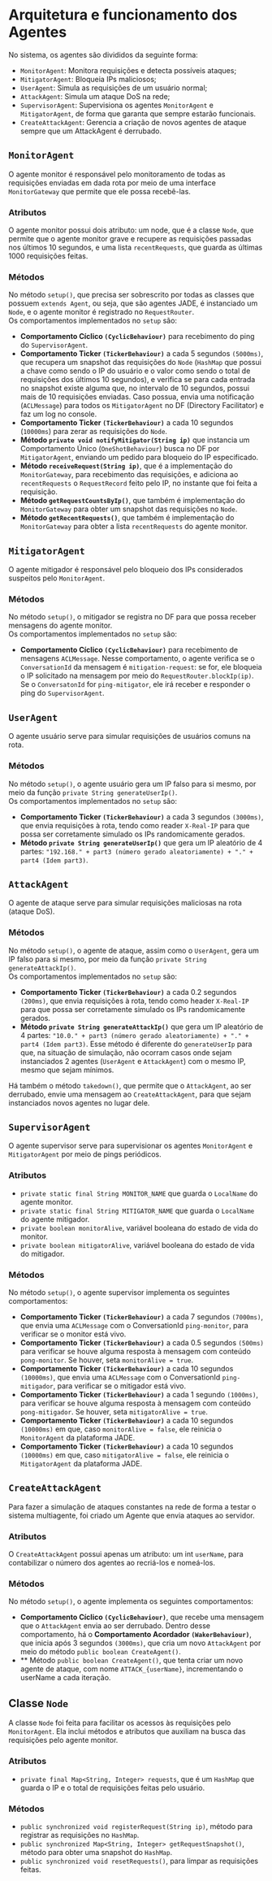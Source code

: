 # Arquitetura e funcionamento dos Agentes
No sistema, os agentes são divididos da seguinte forma:

- `MonitorAgent`: Monitora requisições e detecta possíveis ataques;
- `MitigatorAgent`: Bloqueia IPs maliciosos;
- `UserAgent`: Simula as requisições de um usuário normal;
- `AttackAgent`: Simula um ataque DoS na rede;
- `SupervisorAgent`: Supervisiona os agentes `MonitorAgent` e `MitigatorAgent`, de forma que garanta que sempre estarão funcionais.
- `CreateAttackAgent`: Gerencia a criação de novos agentes de ataque sempre que um AttackAgent é derrubado.


## `MonitorAgent`
O agente monitor é responsável pelo monitoramento de todas as requisições enviadas em dada rota por meio de uma interface `MonitorGateway` que permite que ele possa recebê-las. 
### Atributos
O agente monitor possui dois atributo: um node, que é a classe `Node`, que permite que o agente monitor grave e recupere as requisições passadas nos últimos 10 segundos, e uma lista `recentRequests`, que guarda as últimas 1000 requisições feitas.
### Métodos
No método `setup()`, que precisa ser sobrescrito por todas as classes que possuem `extends Agent`, ou seja, que são agentes JADE, é instanciado um `Node`, e o agente monitor é registrado no `RequestRouter`. <br>
Os comportamentos implementados no `setup` são: 

* **Comportamento Cíclico `(CyclicBehaviour)`** para recebimento do ping do `SupervisorAgent`.
* **Comportamento Ticker `(TickerBehaviour)`** a cada 5 segundos `(5000ms)`, que recupera um snapshot das requisições do `Node` (`HashMap` que possui a chave como sendo o IP do usuário e o valor como sendo o total de requisições dos últimos 10 segundos), e verifica se para cada entrada no snapshot existe alguma que, no intervalo de 10 segundos, possui mais de 10 requisições enviadas. Caso possua, envia uma notificação (`ACLMessage`) para todos os `MitigatorAgent` no DF (Directory Facilitator) e faz um log no console.
* **Comportamento Ticker `(TickerBehaviour)`** a cada 10 segundos (`10000ms`) para zerar as requisições do `Node`.
* **Método `private void notifyMitigator(String ip)`** que instancia um Comportamento Único (`OneShotBehaviour`) busca no DF por `MitigatorAgent`, enviando um pedido para bloqueio do IP especificado.
* **Método `receiveRequest(String ip)`**, que é a implementação do `MonitorGateway`, para recebimento das requisições, e adiciona ao `recentRequests` o `RequestRecord` feito pelo IP, no instante que foi feita a requisição.
* **Método `getRequestCountsByIp()`**, que também é implementação do `MonitorGateway` para obter um snapshot das requisições no `Node`.
* **Método `getRecentRequests()`**, que também é implementação do `MonitorGateway` para obter a lista `recentRequests` do agente monitor.

## `MitigatorAgent`
O agente mitigador é responsável pelo bloqueio dos IPs considerados suspeitos pelo `MonitorAgent`.
### Métodos
No método `setup()`, o mitigador se registra no DF para que possa receber mensagens do agente monitor. <br>
Os comportamentos implementados no `setup` são:

* **Comportamento Cíclico `(CyclicBehaviour)`** para recebimento de mensagens `ACLMessage`. Nesse comportamento, o agente verifica se o `ConversationId` da mensagem é `mitigation-request`: se for, ele bloqueia o IP solicitado na mensagem por meio do `RequestRouter.blockIp(ip)`. Se o `ConversatonId` for `ping-mitigator`, ele irá receber e responder o ping do `SupervisorAgent`.

## `UserAgent`
O agente usuário serve para simular requisições de usuários comuns na rota.
### Métodos
No método `setup()`, o agente usuário gera um IP falso para si mesmo, por meio da função `private String generateUserIp()`. <br>
Os comportamentos implementados no `setup` são:

- **Comportamento Ticker `(TickerBehaviour)`** a cada 3 segundos `(3000ms)`, que envia requisições à rota, tendo como reader `X-Real-IP` para que possa ser corretamente simulado os IPs randomicamente gerados.
- **Método `private String generateUserIp()`** que gera um IP aleatório de 4 partes: `"192.168." + part3 (número gerado aleatoriamente) + "." + part4 (Idem part3)`. 

## `AttackAgent`
O agente de ataque serve para simular requisições maliciosas na rota (ataque DoS).
### Métodos
No método `setup()`, o agente de ataque, assim como o `UserAgent`, gera um IP falso para si mesmo, por meio da função `private String generateAttackIp()`. <br>
Os comportamentos implementados no `setup` são:

- **Comportamento Ticker `(TickerBehaviour)`** a cada 0.2 segundos `(200ms)`, que envia requisições à rota, tendo como header `X-Real-IP` para que possa ser corretamente simulado os IPs randomicamente gerados.
- **Método `private String generateAttackIp()`** que gera um IP aleatório de 4 partes: `"10.0." + part3 (número gerado aleatoriamente) + "." + part4 (Idem part3)`. Esse método é diferente do `generateUserIp` para que, na situação de simulação, não ocorram casos onde sejam instanciados 2 agentes (`UserAgent` e `AttackAgent`) com o mesmo IP, mesmo que sejam mínimos.

Há também o método `takedown()`, que permite que o `AttackAgent`, ao ser derrubado, envie uma mensagem ao `CreateAttackAgent`, para que sejam instanciados novos agentes no lugar dele.

## `SupervisorAgent`
O agente supervisor serve para supervisionar os agentes `MonitorAgent` e `MitigatorAgent` por meio de pings periódicos.
### Atributos

- `private static final String MONITOR_NAME` que guarda o `LocalName` do agente monitor.
- `private static final String MITIGATOR_NAME` que guarda o `LocalName` do agente mitigador.
- `private boolean monitorAlive`, variável booleana do estado de vida do monitor.
- `private boolean mitigatorAlive`, variável booleana do estado de vida do mitigador.
### Métodos
No método `setup()`, o agente supervisor implementa os seguintes comportamentos:

- **Comportamento Ticker `(TickerBehaviour)`** a cada 7 segundos `(7000ms)`, que envia uma `ACLMessage` com o ConversationId `ping-monitor`, para verificar se o monitor está vivo.
- **Comportamento Ticker `(TickerBehaviour)`** a cada 0.5 segundos `(500ms)` para verificar se houve alguma resposta à mensagem com conteúdo `pong-monitor`. Se houver, seta `monitorAlive = true`.
- **Comportamento Ticker `(TickerBehaviour)`** a cada 10 segundos `(10000ms)`, que envia uma `ACLMessage` com o ConversationId `ping-mitigador`, para verificar se o mitigador está vivo.
- **Comportamento Ticker `(TickerBehaviour)`** a cada 1 segundo `(1000ms)`, para verificar se houve alguma resposta à mensagem com conteúdo `pong-mitigador`. Se houver, seta `mitigatorAlive = true`.
- **Comportamento Ticker `(TickerBehaviour)`** a cada 10 segundos `(10000ms)` em que, caso `monitorAlive = false`, ele reinicia o `MonitorAgent` da plataforma JADE.
- **Comportamento Ticker `(TickerBehaviour)`** a cada 10 segundos `(10000ms)` em que, caso `mitigatorAlive = false`, ele reinicia o `MitigatorAgent` da plataforma JADE.

## `CreateAttackAgent`
Para fazer a simulação de ataques constantes na rede de forma a testar o sistema multiagente, foi criado um Agente que envia ataques ao servidor.

### Atributos
O `CreateAttackAgent` possui apenas um atributo: um int `userName`, para contabilizar o número dos agentes ao recriá-los e nomeá-los.

### Métodos
No método `setup()`, o agente implementa os seguintes comportamentos:
- **Comportamento Cíclico `(CyclicBehaviour)`**, que recebe uma mensagem que o `AttackAgent` envia ao ser derrubado. Dentro desse comportamento, há o **Comportamento Acordador `(WakerBehaviour)`**, que inicia após 3 segundos `(3000ms)`, que cria um novo `AttackAgent` por meio do método `public boolean CreateAgent()`.
- ** Método `public boolean CreateAgent()`, que tenta criar um novo agente de ataque, com nome `ATTACK_{userName}`, incrementando o userName a cada iteração.

## Classe `Node`
A classe `Node` foi feita para facilitar os acessos às requisições pelo `MonitorAgent`. Ela inclui métodos e atributos que auxiliam na busca das requisições pelo agente monitor.
### Atributos

- `private final Map<String, Integer> requests`, que é um `HashMap` que guarda o IP e o total de requisições feitas pelo usuário.

### Métodos

- `public synchronized void registerRequest(String ip)`, método para registrar as requisições no `HashMap`.
- `public synchronized Map<String, Integer> getRequestSnapshot()`, método para obter uma snapshot do `HashMap`.
- `public synchronized void resetRequests()`, para limpar as requisições feitas. 

